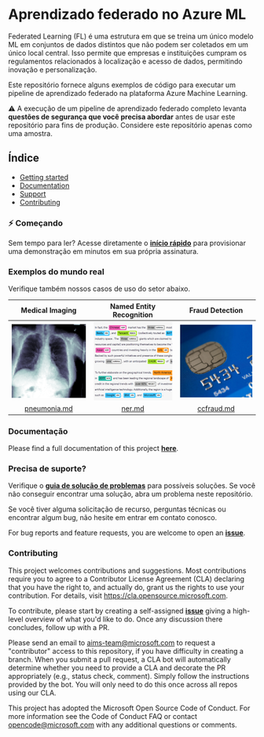 # Aprendizado federado no Azure ML

Federated Learning (FL) é uma estrutura em que se treina um único modelo ML em conjuntos de dados distintos que não podem ser coletados em um único local central. Isso permite que empresas e instituições cumpram os regulamentos relacionados à localização e acesso de dados, permitindo inovação e personalização.

Este repositório fornece alguns exemplos de código para executar um pipeline de aprendizado federado na plataforma Azure Machine Learning.

:warning: A execução de um pipeline de aprendizado federado completo levanta **questões de segurança que você precisa abordar** antes de usar este repositório para fins de produção. Considere este repositório apenas como uma amostra.


## Índice

- [Getting started](#zap-getting-started)
- [Documentation](#documentation)
- [Support](#need-support)
- [Contributing](#contributing)

### :zap: Começando

Sem tempo para ler? Acesse diretamente o [**início rápido**](./docs/quickstart.md) para provisionar uma demonstração em minutos em sua própria assinatura.

### Exemplos do mundo real

Verifique também nossos casos de uso do setor abaixo.

| Medical Imaging | Named Entity Recognition | Fraud Detection |
| :-: | :-: | :-: |
| [![](./docs/pics/industry-medical-imaging.png)](./docs/real-world-examples/pneumonia.md) | [![](./docs/pics/industry-ner.png)](./docs/real-world-examples/ner.md) | [![](./docs/pics/industry-fraud-detection.png)](./docs/real-world-examples/ccfraud.md) |
| [pneumonia.md](./docs/real-world-examples/pneumonia.md) | [ner.md](./docs/real-world-examples/ner.md) | [ccfraud.md](./docs/real-world-examples/ccfraud.md) |

### Documentação

Please find a full documentation of this project [**here**](docs/README.md).

### Precisa de suporte?

Verifique o [**guia de solução de problemas**](./docs/tsg.md) para possíveis soluções. Se você não conseguir encontrar uma solução, abra um problema neste repositório.

Se você tiver alguma solicitação de recurso, perguntas técnicas ou encontrar algum bug, não hesite em entrar em contato conosco.

For bug reports and feature requests, you are welcome to open an [**issue**](https://github.com/Azure-Samples/azure-ml-federated-learning/issues).

### Contributing

This project welcomes contributions and suggestions. Most contributions require you to agree to a Contributor License Agreement (CLA) declaring that you have the right to, and actually do, grant us the rights to use your contribution. For details, visit https://cla.opensource.microsoft.com.

To contribute, please start by creating a self-assigned [**issue**](https://github.com/Azure-Samples/azure-ml-federated-learning/issues/new) giving a high-level overview of what you'd like to do. Once any discussion there concludes, follow up with a PR.

Please send an email to aims-team@microsoft.com to request a "contributor" access to this repository, if you have difficulty in creating a branch. When you submit a pull request, a CLA bot will automatically determine whether you need to provide a CLA and decorate the PR appropriately (e.g., status check, comment). Simply follow the instructions provided by the bot. You will only need to do this once across all repos using our CLA.

This project has adopted the Microsoft Open Source Code of Conduct. For more information see the Code of Conduct FAQ or contact opencode@microsoft.com with any additional questions or comments.
